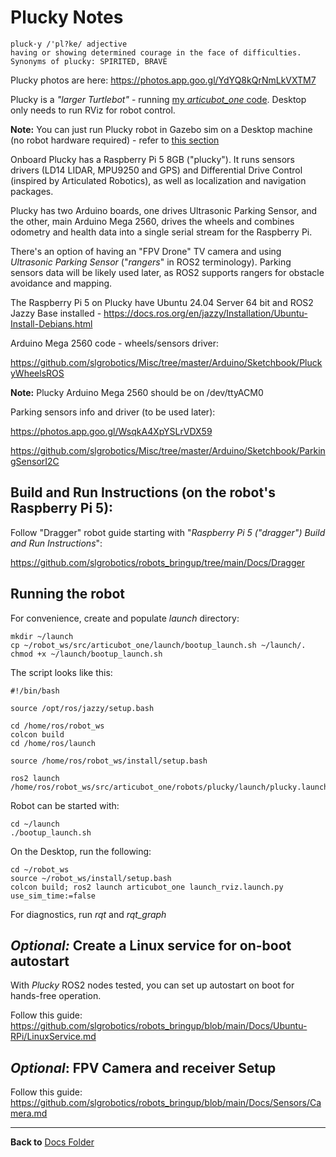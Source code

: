 # Plucky Notes

```
pluck·y /'pl?ke/ adjective
having or showing determined courage in the face of difficulties.
Synonyms of plucky: SPIRITED, BRAVE
```
Plucky photos are here: https://photos.app.goo.gl/YdYQ8kQrNmLkVXTM7

Plucky is a *"larger Turtlebot"* - running [my *articubot_one* code](https://github.com/slgrobotics/articubot_one). Desktop only needs to run RViz for robot control.

**Note:** You can just run Plucky robot in Gazebo sim on a Desktop machine (no robot hardware required) - 
refer to [this section](https://github.com/slgrobotics/robots_bringup/blob/main/Docs/ROS-Jazzy/README.md#build-articubot_one-robot-codebase)

Onboard Plucky has a Raspberry Pi 5 8GB ("plucky"). It runs sensors drivers (LD14 LIDAR, MPU9250 and GPS) and Differential Drive Control (inspired by Articulated Robotics), as well as localization and navigation packages.

Plucky has two Arduino boards, one drives Ultrasonic Parking Sensor, and the other, main Arduino Mega 2560, drives the wheels and combines odometry and health data into a single serial stream for the Raspberry Pi.

There's an option of having an "FPV Drone" TV camera and using _Ultrasonic Parking Sensor_ ("_rangers_" in ROS2 terminology). Parking sensors data will be likely used later, as ROS2 supports rangers for obstacle avoidance and mapping.

The Raspberry Pi 5 on Plucky have Ubuntu 24.04 Server 64 bit and ROS2 Jazzy Base installed - https://docs.ros.org/en/jazzy/Installation/Ubuntu-Install-Debians.html

Arduino Mega 2560 code - wheels/sensors driver: 

https://github.com/slgrobotics/Misc/tree/master/Arduino/Sketchbook/PluckyWheelsROS

**Note:** Plucky Arduino Mega 2560 should be on /dev/ttyACM0

Parking sensors info and driver (to be used later):

https://photos.app.goo.gl/WsqkA4XpYSLrVDX59

https://github.com/slgrobotics/Misc/tree/master/Arduino/Sketchbook/ParkingSensorI2C

## Build and Run Instructions (on the robot's Raspberry Pi 5):

Follow "Dragger" robot guide starting with "_Raspberry Pi 5 ("dragger") Build and Run Instructions_":

https://github.com/slgrobotics/robots_bringup/tree/main/Docs/Dragger

## Running the robot

For convenience, create and populate _launch_ directory:
```
mkdir ~/launch
cp ~/robot_ws/src/articubot_one/launch/bootup_launch.sh ~/launch/.
chmod +x ~/launch/bootup_launch.sh    
```
The script looks like this:
```
#!/bin/bash

source /opt/ros/jazzy/setup.bash

cd /home/ros/robot_ws
colcon build
cd /home/ros/launch

source /home/ros/robot_ws/install/setup.bash

ros2 launch /home/ros/robot_ws/src/articubot_one/robots/plucky/launch/plucky.launch.py
```
Robot can be started with:
```
cd ~/launch
./bootup_launch.sh
```
On the Desktop, run the following:
```
cd ~/robot_ws
source ~/robot_ws/install/setup.bash
colcon build; ros2 launch articubot_one launch_rviz.launch.py use_sim_time:=false
```
For diagnostics, run *rqt* and *rqt_graph*


## _Optional:_ Create a Linux service for on-boot autostart

With _Plucky_ ROS2 nodes tested, you can set up autostart on boot for hands-free operation.

Follow this guide: https://github.com/slgrobotics/robots_bringup/blob/main/Docs/Ubuntu-RPi/LinuxService.md

## _Optional_: FPV Camera and receiver Setup

Follow this guide: https://github.com/slgrobotics/robots_bringup/blob/main/Docs/Sensors/Camera.md

----------------

**Back to** [Docs Folder](https://github.com/slgrobotics/robots_bringup/tree/main/Docs)
